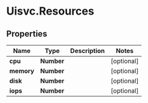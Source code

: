 # Uisvc.Resources

## Properties

Name | Type | Description | Notes
------------ | ------------- | ------------- | -------------
**cpu** | **Number** |  | [optional] 
**memory** | **Number** |  | [optional] 
**disk** | **Number** |  | [optional] 
**iops** | **Number** |  | [optional] 


